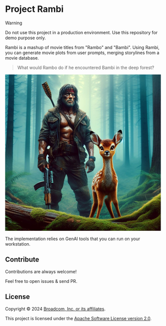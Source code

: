# Project Rambi

> [!WARNING]
> Do not use this project in a production environment.
> Use this repository for demo purpose only.

Rambi is a mashup of movie titles from "Rambo" and "Bambi".
Using Rambi, you can generate movie plots from user prompts,
merging storylines from a movie database.

> What would Rambo do if he encountered Bambi in the deep forest?

![AI generated movie poster for Rambi (fake movie)](rambi.png)

The implementation relies on GenAI tools that you can run on your workstation.

## Contribute

Contributions are always welcome!

Feel free to open issues & send PR.

## License

Copyright &copy; 2024 [Broadcom, Inc. or its affiliates](https://broadcom.com).

This project is licensed under the [Apache Software License version 2.0](https://www.apache.org/licenses/LICENSE-2.0).
